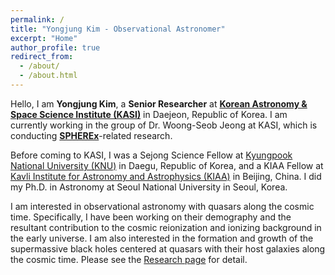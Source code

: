 ```yaml
---
permalink: /
title: "Yongjung Kim - Observational Astronomer"
excerpt: "Home"
author_profile: true
redirect_from: 
  - /about/
  - /about.html
---
```


Hello, I am **Yongjung Kim**, a **Senior Researcher** at [**Korean Astronomy & Space Science Institute (KASI)**](https://kasi.re.kr/) in Daejeon, Republic of Korea.
I am currently working in the group of Dr. Woong-Seob Jeong at KASI, which is conducting [**SPHEREx**](https://spherex.caltech.edu/)-related research.

Before coming to KASI, I was a Sejong Science Fellow at [Kyungpook National University (KNU)](https://hanl.knu.ac.kr/) in Daegu, Republic of Korea, and a KIAA Fellow at [Kavli Institute for Astronomy and Astrophysics (KIAA)](http://kiaa.pku.edu.cn/) in Beijing, China.
I did my Ph.D. in Astronomy at Seoul National University in Seoul, Korea.

I am interested in observational astronomy with quasars along the cosmic time. Specifically, I have been working on their demography and the resultant contribution to the cosmic reionization and ionizing background in the early universe. I am also interested in the formation and growth of the supermassive black holes centered at quasars with their host galaxies along the cosmic time. Please see the [Research page](https://yongjungkim.github.io/research) for detail.



